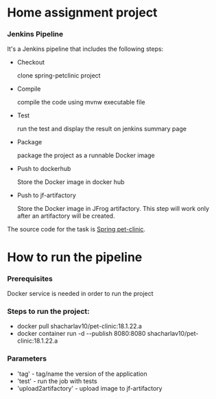 # Home assignment project
### Jenkins Pipeline
It's a Jenkins pipeline that includes the following steps:
* Checkout
   
   clone spring-petclinic project 
* Compile
   
   compile the code using mvnw executable file 
* Test
   
  run the test and display the result on jenkins summary page
* Package
  
  package the project as a runnable Docker image
* Push to dockerhub
   
   Store the Docker image in docker hub
* Push to jf-artifactory
   
   Store the Docker image in JFrog artifactory.
   This step will work only after an artifactory will be created.

The source code for the task is [Spring pet-clinic](https://github.com/spring-projects/spring-petclinic).

# How to run the pipeline
### Prerequisites
Docker service is needed in order to run the project

### Steps to run the project:
* docker pull shacharlav10/pet-clinic:18.1.22.a
* docker container run -d --publish 8080:8080 shacharlav10/pet-clinic:18.1.22.a

### Parameters
* 'tag' - tag/name the version of the application 
* 'test' - run the job with tests
* 'upload2artifactory' - upload image to jf-artifactory
